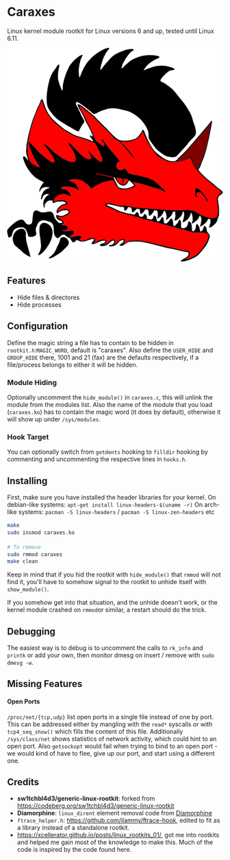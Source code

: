 # Caraxes

Linux kernel module rootkit for Linux versions 6 and up, tested until Linux 6.11.

![caraxes logo](caraxes_logo.svg)

## Features

* Hide files & directores
* Hide processes

## Configuration

Define the magic string a file has to contain to be hidden in `rootkit.h`:`MAGIC_WORD`, default is "caraxes".
Also define the `USER_HIDE` and `GROUP_HIDE` there, 1001 and 21 (fax) are the defaults respectively,
if a file/process belongs to either it will be hidden.

### Module Hiding

Optionally uncomment the `hide_module()` in `caraxes.c`, this will unlink the module from the modules list.
Also the name of the module that you load (`caraxes.ko`) has to contain the magic word (it does by default),
otherwise it will show up under `/sys/modules`.

### Hook Target

You can optionally switch from `getdents` hooking to `filldir` hooking by commenting and uncommenting the respective lines in `hooks.h`.

## Installing

First, make sure you have installed the header libraries for your kernel.
On debian-like systems: `apt-get install linux-headers-$(uname -r)`
On arch-like systems: `pacman -S linux-headers` / `pacman -S linux-zen-headers` etc

```sh
make
sudo insmod caraxes.ko

# To remove
sudo rmmod caraxes
make clean
```

Keep in mind that if you hid the rootkit with `hide_module()` that `rmmod` will not find it, you'll have to somehow signal to the rootkit to unhide itself with `show_module()`.

If you somehow get into that situation, and the unhide doesn't work, or the kernel module crashed on `rmmod`or similar, a restart should do the trick.

## Debugging

The easiest way is to debug is to uncomment the calls to `rk_info` and `printk` or add your own,
then monitor dmesg on insert / remove with `sudo dmesg -w`.

## Missing Features

#### Open Ports

`/proc/net/{tcp,udp}` list open ports in a single file instead of one by port.
This can be addressed either by mangling with the `read*` syscalls or with `tcp4_seq_show()` which fills the content of this file.
Additionally `/sys/class/net` shows statistics of network activity, which could hint to an open port.
Also `getsockopt` would fail when trying to bind to an open port - we would kind of have to flee, give up our port,
and start using a different one.

## Credits
- **sw1tchbl4d3/generic-linux-rootkit**: forked from https://codeberg.org/sw1tchbl4d3/generic-linux-rootkit
- **Diamorphine**: `linux_dirent` element removal code from [Diamorphine](https://github.com/m0nad/Diamorphine)
- `ftrace_helper.h`: https://github.com/ilammy/ftrace-hook, edited to fit as a library instead of a standalone rootkit.
- https://xcellerator.github.io/posts/linux_rootkits_01/, got me into rootkits and helped me gain most of the knowledge to make this. Much of the code is inspired by the code found here.
